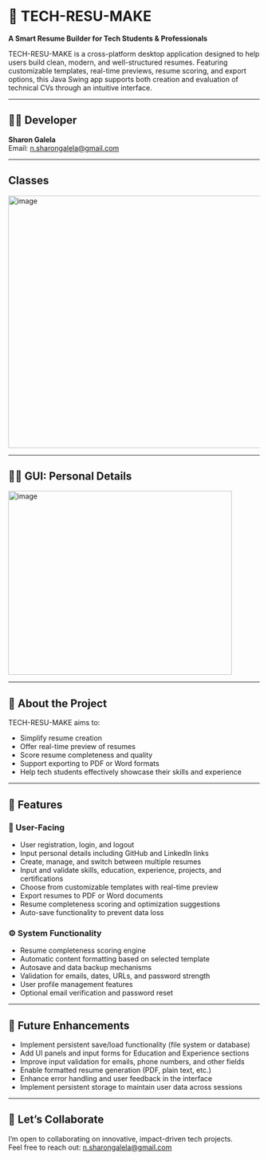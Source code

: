 # 💼 TECH-RESU-MAKE

**A Smart Resume Builder for Tech Students & Professionals**

TECH-RESU-MAKE is a cross-platform desktop application designed to help users build clean, modern, and well-structured resumes. Featuring customizable templates, real-time previews, resume scoring, and export options, this Java Swing app supports both creation and evaluation of technical CVs through an intuitive interface.

---

## 👩‍💻 Developer

**Sharon Galela**  
Email: [n.sharongalela@gmail.com](mailto:n.sharongalela@gmail.com)  

---
## Classes
<img width="651" height="506" alt="image" src="https://github.com/user-attachments/assets/a058a7f3-42f9-42eb-b074-766da5c24ac1" />

---
## 🧑‍💻 GUI: Personal Details

<img width="448" height="369" alt="image" src="https://github.com/user-attachments/assets/fc15694a-b89b-4549-b615-d92539505964" />

---

## 🧠 About the Project

TECH-RESU-MAKE aims to:  
- Simplify resume creation  
- Offer real-time preview of resumes  
- Score resume completeness and quality  
- Support exporting to PDF or Word formats  
- Help tech students effectively showcase their skills and experience  

---

## 🚀 Features

### 🎯 User-Facing

- User registration, login, and logout  
- Input personal details including GitHub and LinkedIn links  
- Create, manage, and switch between multiple resumes  
- Input and validate skills, education, experience, projects, and certifications  
- Choose from customizable templates with real-time preview  
- Export resumes to PDF or Word documents  
- Resume completeness scoring and optimization suggestions  
- Auto-save functionality to prevent data loss  

### ⚙️ System Functionality

- Resume completeness scoring engine  
- Automatic content formatting based on selected template  
- Autosave and data backup mechanisms  
- Validation for emails, dates, URLs, and password strength  
- User profile management features  
- Optional email verification and password reset  

---

## 🔮 Future Enhancements

- Implement persistent save/load functionality (file system or database)  
- Add UI panels and input forms for Education and Experience sections  
- Improve input validation for emails, phone numbers, and other fields  
- Enable formatted resume generation (PDF, plain text, etc.)  
- Enhance error handling and user feedback in the interface  
- Implement persistent storage to maintain user data across sessions  

---

## 👋 Let’s Collaborate

I’m open to collaborating on innovative, impact-driven tech projects.  
Feel free to reach out: [n.sharongalela@gmail.com](mailto:n.sharongalela@gmail.com)
